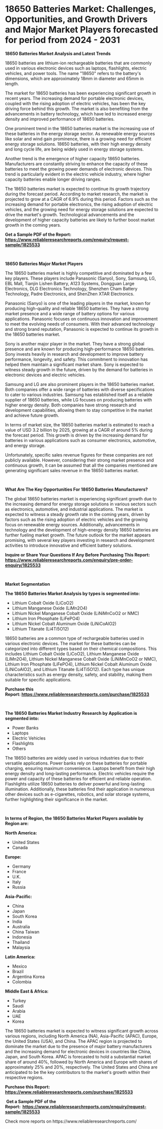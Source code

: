 <p><h1>18650 Batteries Market: Challenges, Opportunities, and Growth Drivers and Major Market Players forecasted for period from 2024 - 2031</h1></p><p><strong>18650 Batteries Market Analysis and Latest Trends</strong></p>
<p><p>18650 batteries are lithium-ion rechargeable batteries that are commonly used in various electronic devices such as laptops, flashlights, electric vehicles, and power tools. The name "18650" refers to the battery's dimensions, which are approximately 18mm in diameter and 65mm in length.</p><p>The market for 18650 batteries has been experiencing significant growth in recent years. The increasing demand for portable electronic devices, coupled with the rising adoption of electric vehicles, has been the key driving force behind this growth. The market is also benefiting from the advancements in battery technology, which have led to increased energy density and improved performance of 18650 batteries.</p><p>One prominent trend in the 18650 batteries market is the increasing use of these batteries in the energy storage sector. As renewable energy sources like solar and wind gain prominence, there is a growing need for efficient energy storage solutions. 18650 batteries, with their high energy density and long cycle life, are being widely used in energy storage systems.</p><p>Another trend is the emergence of higher capacity 18650 batteries. Manufacturers are constantly striving to enhance the capacity of these batteries to meet the growing power demands of electronic devices. This trend is particularly evident in the electric vehicle industry, where higher capacity batteries enable longer driving ranges.</p><p>The 18650 batteries market is expected to continue its growth trajectory during the forecast period. According to market research, the market is projected to grow at a CAGR of 6.9% during this period. Factors such as the increasing demand for portable electronics, the rising adoption of electric vehicles, and the growing need for energy storage solutions are expected to drive the market's growth. Technological advancements and the development of higher capacity batteries are likely to further boost market growth in the coming years.</p></p>
<p><strong>Get a Sample PDF of the Report:&nbsp; <a href="https://www.reliableresearchreports.com/enquiry/request-sample/1825533">https://www.reliableresearchreports.com/enquiry/request-sample/1825533</a></strong></p>
<p>&nbsp;</p>
<p><strong>18650 Batteries Major Market Players</strong></p>
<p><p>The 18650 batteries market is highly competitive and dominated by a few key players. These players include Panasonic (Sanyo), Sony, Samsung, LG, EBL Mall, Tianjin Lishen Battery, A123 Systems, Dongguan Large Electronics, DLG Electronics Technology, Shenzhen Cham Battery Technology, Padre Electronics, and ShenZhen XTAR Electronics.</p><p>Panasonic (Sanyo) is one of the leading players in the market, known for producing high-quality and reliable 18650 batteries. They have a strong market presence and a wide range of battery options for various applications. Panasonic focuses on continuous innovation and improvement to meet the evolving needs of consumers. With their advanced technology and strong brand reputation, Panasonic is expected to continue its growth in the 18650 batteries market.</p><p>Sony is another major player in the market. They have a strong global presence and are known for producing high-performance 18650 batteries. Sony invests heavily in research and development to improve battery performance, longevity, and safety. This commitment to innovation has helped them maintain a significant market share. Sony is expected to witness steady growth in the future, driven by the demand for batteries in electronic devices and electric vehicles.</p><p>Samsung and LG are also prominent players in the 18650 batteries market. Both companies offer a wide range of batteries with diverse specifications to cater to various industries. Samsung has established itself as a reliable supplier of 18650 batteries, while LG focuses on producing batteries with higher energy density. Both companies have strong research and development capabilities, allowing them to stay competitive in the market and achieve future growth.</p><p>In terms of market size, the 18650 batteries market is estimated to reach a value of USD 3.2 billion by 2025, growing at a CAGR of around 5% during the forecast period. This growth is driven by the increasing demand for batteries in various applications such as consumer electronics, automotive, and energy storage.</p><p>Unfortunately, specific sales revenue figures for these companies are not publicly available. However, considering their strong market presence and continuous growth, it can be assumed that all the companies mentioned are generating significant sales revenue in the 18650 batteries market.</p></p>
<p>&nbsp;</p>
<p><strong>What Are The Key Opportunities For 18650 Batteries Manufacturers?</strong></p>
<p><p>The global 18650 batteries market is experiencing significant growth due to the increasing demand for energy storage solutions in various sectors such as electronics, automotive, and industrial applications. The market is expected to witness a steady growth rate in the coming years, driven by factors such as the rising adoption of electric vehicles and the growing focus on renewable energy sources. Additionally, advancements in technology and the development of high-energy density 18650 batteries are further fueling market growth. The future outlook for the market appears promising, with several key players investing in research and development activities to introduce innovative and efficient battery solutions.</p></p>
<p><strong>Inquire or Share Your Questions If Any Before Purchasing This Report: <a href="https://www.reliableresearchreports.com/enquiry/pre-order-enquiry/1825533">https://www.reliableresearchreports.com/enquiry/pre-order-enquiry/1825533</a></strong></p>
<p>&nbsp;</p>
<p><strong>Market Segmentation</strong></p>
<p><strong>The 18650 Batteries Market Analysis by types is segmented into:</strong></p>
<p><ul><li>Lithium Cobalt Oxide (LiCoO2)</li><li>Lithium Manganese Oxide (LiMn2O4)</li><li>Lithium Nickel Manganese Cobalt Oxide (LiNiMnCoO2 or NMC)</li><li>Lithium Iron Phosphate (LiFePO4)</li><li>Lithium Nickel Cobalt Aluminum Oxide (LiNiCoAlO2)</li><li>Lithium Titanate (Li4Ti5O12)</li></ul></p>
<p><p>18650 batteries are a common type of rechargeable batteries used in various electronic devices. The market for these batteries can be categorized into different types based on their chemical compositions. This includes Lithium Cobalt Oxide (LiCoO2), Lithium Manganese Oxide (LiMn2O4), Lithium Nickel Manganese Cobalt Oxide (LiNiMnCoO2 or NMC), Lithium Iron Phosphate (LiFePO4), Lithium Nickel Cobalt Aluminum Oxide (LiNiCoAlO2), and Lithium Titanate (Li4Ti5O12). Each type has unique characteristics such as energy density, safety, and stability, making them suitable for specific applications.</p></p>
<p><strong>Purchase this Report:&nbsp;<a href="https://www.reliableresearchreports.com/purchase/1825533">https://www.reliableresearchreports.com/purchase/1825533</a></strong></p>
<p>&nbsp;</p>
<p><strong>The 18650 Batteries Market Industry Research by Application is segmented into:</strong></p>
<p><ul><li>Power Banks</li><li>Laptops</li><li>Electric Vehicles</li><li>Flashlights</li><li>Others</li></ul></p>
<p><p>The 18650 batteries are widely used in various industries due to their versatile applications. Power banks rely on these batteries for portable charging, ensuring maximum convenience. Laptops benefit from their high energy density and long-lasting performance. Electric vehicles require the power and capacity of these batteries for efficient and reliable operation. Flashlights utilize 18650 batteries to deliver powerful and long-lasting illumination. Additionally, these batteries find their application in numerous other devices such as e-cigarettes, robotics, and solar storage systems, further highlighting their significance in the market.</p></p>
<p>&nbsp;</p>
<p><strong>In terms of Region, the 18650 Batteries Market Players available by Region are:</strong></p>
<p>
    <p> <strong> North America: </strong>
        <ul>
            <li>United States</li>
            <li>Canada</li>
        </ul>
        </p> 
    <p> <strong> Europe: </strong>
        <ul>
            <li>Germany</li>
            <li>France</li>
            <li>U.K.</li>
            <li>Italy</li>
            <li>Russia</li>
        </ul>
        </p> 
    <p> <strong> Asia-Pacific: </strong>
        <ul>
            <li>China</li>
            <li>Japan</li>
            <li>South Korea</li>
            <li>India</li>
            <li>Australia</li>
            <li>China Taiwan</li>
            <li>Indonesia</li>
            <li>Thailand</li>
            <li>Malaysia</li>
        </ul>
        </p> 
    <p> <strong> Latin America: </strong>
        <ul>
            <li>Mexico</li>
            <li>Brazil</li>
            <li>Argentina Korea</li>
            <li>Colombia</li>
        </ul>
        </p> 
    <p> <strong> Middle East & Africa: </strong>
        <ul>
            <li>Turkey</li>
            <li>Saudi</li>
            <li>Arabia</li>
            <li>UAE</li>
            <li>Korea</li>
        </ul>
    </p>
    </p>
<p><p>The 18650 batteries market is expected to witness significant growth across various regions, including North America (NA), Asia-Pacific (APAC), Europe, the United States (USA), and China. The APAC region is projected to dominate the market due to the presence of major battery manufacturers and the increasing demand for electronic devices in countries like China, Japan, and South Korea. APAC is forecasted to hold a substantial market share of around 40%, followed by North America and Europe with shares of approximately 25% and 20%, respectively. The United States and China are anticipated to be the key contributors to the market's growth within their respective regions.</p></p>
<p><strong>Purchase this Report: <a href="https://www.reliableresearchreports.com/purchase/1825533">https://www.reliableresearchreports.com/purchase/1825533</a></strong></p>
<p>&nbsp;<strong>Get a Sample PDF of the Report:&nbsp;&nbsp;<a href="https://www.reliableresearchreports.com/enquiry/request-sample/1825533">https://www.reliableresearchreports.com/enquiry/request-sample/1825533</a></strong></p>
<p><strong></strong></p>
<p>Check more reports on https://www.reliableresearchreports.com/</p>